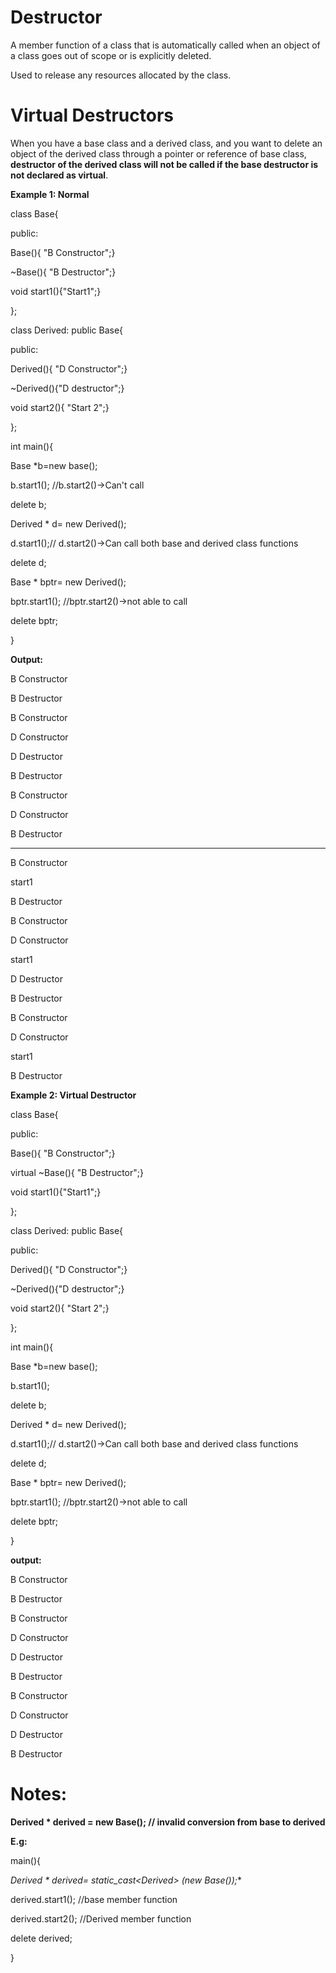 # Destructor

A member function of a class that is automatically called when an object of a class goes out of scope or is explicitly deleted.

Used to release any resources allocated by the class.

# Virtual Destructors

When you have a base class and a derived class, and you want to delete an object of the derived class through a pointer or reference of base class, **destructor of the derived class will not be called if the base destructor is not declared as virtual**.

**Example 1: Normal**

class Base{

public:

Base(){ "B Constructor";}

~Base(){ "B Destructor";}

void start1(){"Start1";}

};

class Derived: public Base{

public:

Derived(){ "D Constructor";}

~Derived(){"D destructor";}

void start2(){ "Start 2";}

};

int main(){

Base *b=new base();

b.start1(); //b.start2()->Can't call

delete b;

Derived * d= new Derived();

d.start1();// d.start2()->Can call both base and derived class functions

delete d;

Base * bptr= new Derived();

bptr.start1(); //bptr.start2()->not able to call

delete bptr;

}

**Output:**       

B Constructor

B Destructor


B Constructor

D Constructor

D Destructor

B Destructor


B Constructor

D Constructor

B Destructor

---------------------------------------------------------------------------------------------------------------------------------

B Constructor

start1

B Destructor


B Constructor

D Constructor

start1

D Destructor

B Destructor


B Constructor

D Constructor

start1

B Destructor

**Example 2: Virtual Destructor**

class Base{

public:

Base(){ "B Constructor";}

virtual ~Base(){ "B Destructor";}

void start1(){"Start1";}

};

class Derived: public Base{

public:

Derived(){ "D Constructor";}

~Derived(){"D destructor";}

void start2(){ "Start 2";}

};

int main(){

Base *b=new base();

b.start1(); 

delete b;

Derived * d= new Derived();

d.start1();// d.start2()->Can call both base and derived class functions

delete d;

Base * bptr= new Derived();

bptr.start1(); //bptr.start2()->not able to call

delete bptr;

}

**output:**

B Constructor

B Destructor


B Constructor

D Constructor

D Destructor

B Destructor


B Constructor

D Constructor

D Destructor

B Destructor 

# Notes:

**Derived * derived = new Base(); // invalid conversion from base to derived**

**E.g:**

main(){

**Derived * derived= static_cast<Derived*> (new Base());**

derived.start1(); //base member function

derived.start2(); //Derived member function

delete derived;

}







